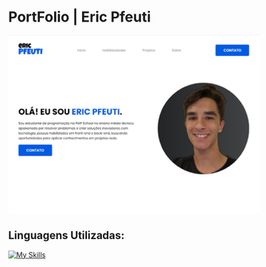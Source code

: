 # PortFolio | Eric Pfeuti

<img src="images/Capture.PNG">

## Linguagens Utilizadas:
[![My Skills](https://skillicons.dev/icons?i=html,css,js)](https://skillicons.dev)
